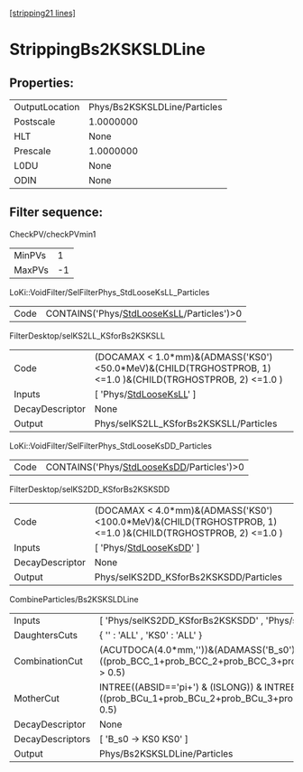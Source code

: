 [[stripping21 lines]](./stripping21-index)

# StrippingBs2KSKSLDLine

## Properties:

|                |                              |
|----------------|------------------------------|
| OutputLocation | Phys/Bs2KSKSLDLine/Particles |
| Postscale      | 1.0000000                    |
| HLT            | None                         |
| Prescale       | 1.0000000                    |
| L0DU           | None                         |
| ODIN           | None                         |

## Filter sequence:

CheckPV/checkPVmin1

|        |     |
|--------|-----|
| MinPVs | 1   |
| MaxPVs | -1  |

LoKi::VoidFilter/SelFilterPhys_StdLooseKsLL_Particles

|      |                                                                                          |
|------|------------------------------------------------------------------------------------------|
| Code | CONTAINS('Phys/[StdLooseKsLL](./stripping21-commonparticles-stdlooseksll)/Particles')\>0 |

FilterDesktop/selKS2LL_KSforBs2KSKSLL

|                 |                                                                                                                 |
|-----------------|-----------------------------------------------------------------------------------------------------------------|
| Code            | (DOCAMAX \< 1.0\*mm)&(ADMASS('KS0')\<50.0\*MeV)&(CHILD(TRGHOSTPROB, 1) \<=1.0 )&(CHILD(TRGHOSTPROB, 2) \<=1.0 ) |
| Inputs          | [ 'Phys/[StdLooseKsLL](./stripping21-commonparticles-stdlooseksll)' ]                                         |
| DecayDescriptor | None                                                                                                            |
| Output          | Phys/selKS2LL_KSforBs2KSKSLL/Particles                                                                          |

LoKi::VoidFilter/SelFilterPhys_StdLooseKsDD_Particles

|      |                                                                                          |
|------|------------------------------------------------------------------------------------------|
| Code | CONTAINS('Phys/[StdLooseKsDD](./stripping21-commonparticles-stdlooseksdd)/Particles')\>0 |

FilterDesktop/selKS2DD_KSforBs2KSKSDD

|                 |                                                                                                                  |
|-----------------|------------------------------------------------------------------------------------------------------------------|
| Code            | (DOCAMAX \< 4.0\*mm)&(ADMASS('KS0')\<100.0\*MeV)&(CHILD(TRGHOSTPROB, 1) \<=1.0 )&(CHILD(TRGHOSTPROB, 2) \<=1.0 ) |
| Inputs          | [ 'Phys/[StdLooseKsDD](./stripping21-commonparticles-stdlooseksdd)' ]                                          |
| DecayDescriptor | None                                                                                                             |
| Output          | Phys/selKS2DD_KSforBs2KSKSDD/Particles                                                                           |

CombineParticles/Bs2KSKSLDLine

|                  |                                                                                                                                                                                                      |
|------------------|------------------------------------------------------------------------------------------------------------------------------------------------------------------------------------------------------|
| Inputs           | [ 'Phys/selKS2DD_KSforBs2KSKSDD' , 'Phys/selKS2LL_KSforBs2KSKSLL' ]                                                                                                                                |
| DaughtersCuts    | { '' : 'ALL' , 'KS0' : 'ALL' }                                                                                                                                                                       |
| CombinationCut   | (ACUTDOCA(4.0\*mm,''))&(ADAMASS('B_s0') \< 600.0\*MeV) & ((prob_BCC_1+prob_BCC_2+prob_BCC_3+prob_BCC_4+prob_BCC_5+prob_BCC_6+prob_BCC_7+prob_BCC_8+prob_BCC_9+prob_BCC_10)/10 \> 0.5)                |
| MotherCut        | INTREE((ABSID=='pi+') & (ISLONG)) & INTREE((ABSID=='pi+') & (ISDOWN)) & ((prob_BCu_1+prob_BCu_2+prob_BCu_3+prob_BCu_4+prob_BCu_5+prob_BCu_6+prob_BCu_7+prob_BCu_8+prob_BCu_9+prob_BCu_10)/10 \> 0.5) |
| DecayDescriptor  | None                                                                                                                                                                                                 |
| DecayDescriptors | [ 'B_s0 -\> KS0 KS0' ]                                                                                                                                                                             |
| Output           | Phys/Bs2KSKSLDLine/Particles                                                                                                                                                                         |
